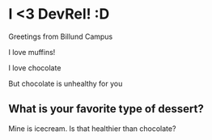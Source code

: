 
# I <3 DevRel! :D

Greetings from Billund Campus 

I love muffins!

I love chocolate

But chocolate is unhealthy for you

## What is your favorite type of dessert?

Mine is icecream. Is that healthier than chocolate?